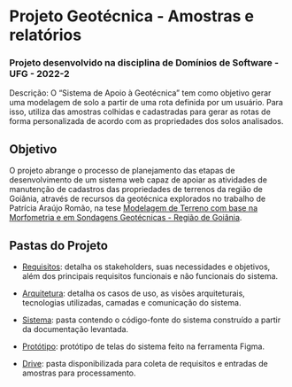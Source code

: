 # Projeto Geotécnica - Amostras e relatórios
### Projeto desenvolvido na disciplina de Domínios de Software - UFG - 2022-2

Descrição: O “Sistema de Apoio à Geotécnica” tem como objetivo gerar uma modelagem de solo a partir de uma rota definida por um usuário. Para isso, utiliza das amostras colhidas e cadastradas para gerar as rotas de forma personalizada de acordo com as propriedades dos solos analisados.  

## Objetivo
O projeto abrange o processo de planejamento das etapas de desenvolvimento de um sistema web capaz de apoiar as atividades de manutenção de cadastros das propriedades de terrenos da região de Goiânia, através de recursos da geotécnica explorados no trabalho de Patrícia Araújo Romão, na tese [Modelagem de Terreno com base na Morfometria e em Sondagens Geotécnicas - Região de Goiânia](https://repositorio.unb.br/handle/10482/2544). 


## Pastas do Projeto

- [Requisitos](https://github.com/heitormorak/UFG-Projeto-DS/tree/main/Requisitos%20do%20Projeto): detalha os stakeholders, suas necessidades e objetivos, além dos principais requisitos funcionais e não funcionais do sistema.

- [Arquitetura](https://github.com/heitormorak/UFG-Projeto-DS/tree/main/Requisitos%20do%20Projeto): detalha os casos de uso, as visões arquiteturais, tecnologias utilizadas, camadas e comunicação do sistema.

- [Sistema](https://github.com/heitormorak/UFG-Projeto-DS/tree/main/Requisitos%20do%20Projeto): pasta contendo o código-fonte do sistema construído a partir da documentação levantada.


- [Protótipo](https://www.figma.com/file/5NEmGQwFQ7yJHUL0ELrxnv/Geot%C3%A9cnica?node-id=77%3A432&t=99YjIXkTKBwy67mc-1): protótipo de telas do sistema feito na ferramenta Figma.  

- [Drive](https://drive.google.com/drive/u/1/folders/1IJ7fHuj6DEi8LnxQNzoo3h5tIeP-IC5L): pasta disponibilizada para coleta de requisitos e entradas de amostras para processamento.

